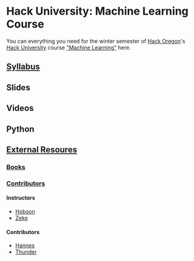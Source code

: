 # Hack University: Machine Learning Course

You can everything you need for the winter semester of [Hack Oregon](http://www.hackoregon.org/)'s
[Hack University](http://www.hackoregon.org/hack-university/) course 
["Machine Learning"](http://www.hackoregon.org/database-cohort) here.

## [Syllabus](syllabus.md)

## Slides

## Videos

## Python

## [External Resoures](resources.md)

### [Books](books.md)

### [Contributors](contributors.md)

#### Instructors

- [Hobson](//hobsonlane.com)
- [Zeke](//ze6ke.com)

#### Contributors

- [Hannes](//hanneshapke.github.io)
- [Thunder](//thundershiviah@github.io)

